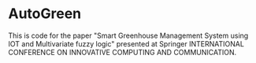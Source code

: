 # AutoGreen
This is code for the paper "Smart Greenhouse Management System using IOT and Multivariate fuzzy logic" presented at Springer INTERNATIONAL CONFERENCE ON INNOVATIVE COMPUTING AND COMMUNICATION.
